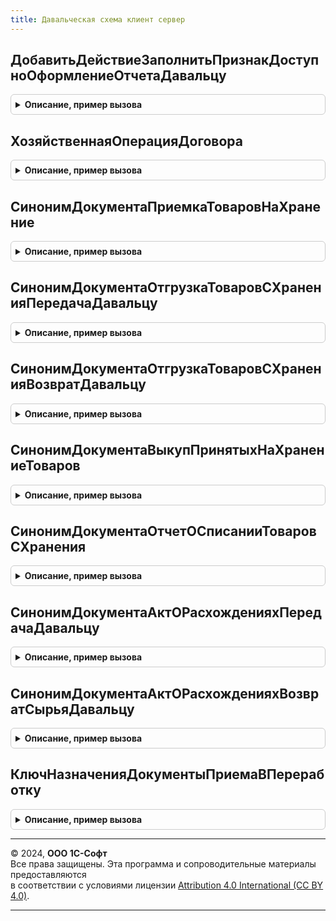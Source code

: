 ```yaml
---
title: Давальческая схема клиент сервер
---
```



## ДобавитьДействиеЗаполнитьПризнакДоступноОформлениеОтчетаДавальцу
<details style="margin: 1em 0; padding: 0.5em; border: 1px solid #ccc; border-radius: 6px;">

<summary style="font-weight: bold; cursor: pointer;">Описание, пример вызова</summary>

```bsl

// Добавляет действие "ЗаполнитьПризнакДоступноОформлениеОтчетаДавальцу" в структуру действий
//
// Параметры:
//  Форма             - ФормаКлиентскогоПриложения - форма, в которой формируется структура действий
//  СтруктураДействий - Структура        - структура действий
//
Процедура ДобавитьДействиеЗаполнитьПризнакДоступноОформлениеОтчетаДавальцу(Форма, СтруктураДействий) Экспорт
```

Пример вызова
```bsl
ДавальческаяСхемаКлиентСервер.ДобавитьДействиеЗаполнитьПризнакДоступноОформлениеОтчетаДавальцу(Форма, СтруктураДействий) 
```
</details>

## ХозяйственнаяОперацияДоговора
<details style="margin: 1em 0; padding: 0.5em; border: 1px solid #ccc; border-radius: 6px;">

<summary style="font-weight: bold; cursor: pointer;">Описание, пример вызова</summary>

```bsl

// Возвращает хозяйственную операцию договора.
//
// Возвращаемое значение:
//  ПеречислениеСсылка.ХозяйственныеОперации -
//
Функция ХозяйственнаяОперацияДоговора() Экспорт
```

Пример вызова
```bsl
Результат = ДавальческаяСхемаКлиентСервер.ХозяйственнаяОперацияДоговора() 
```
</details>

## СинонимДокументаПриемкаТоваровНаХранение
<details style="margin: 1em 0; padding: 0.5em; border: 1px solid #ccc; border-radius: 6px;">

<summary style="font-weight: bold; cursor: pointer;">Описание, пример вызова</summary>

```bsl

// Возвращает синоним документа ПриемкаТоваровНаХранение в давальческой схеме
//
// Возвращаемое значение:
//  Строка -
//
Функция СинонимДокументаПриемкаТоваровНаХранение() Экспорт
```

Пример вызова
```bsl
Результат = ДавальческаяСхемаКлиентСервер.СинонимДокументаПриемкаТоваровНаХранение() 
```
</details>

## СинонимДокументаОтгрузкаТоваровСХраненияПередачаДавальцу
<details style="margin: 1em 0; padding: 0.5em; border: 1px solid #ccc; border-radius: 6px;">

<summary style="font-weight: bold; cursor: pointer;">Описание, пример вызова</summary>

```bsl

// Возвращает "Передача давальцу" как синоним документа ОтгрузкаТоваровСХранения
//
// Возвращаемое значение:
//  Строка -
//
Функция СинонимДокументаОтгрузкаТоваровСХраненияПередачаДавальцу() Экспорт
```

Пример вызова
```bsl
Результат = ДавальческаяСхемаКлиентСервер.СинонимДокументаОтгрузкаТоваровСХраненияПередачаДавальцу() 
```
</details>

## СинонимДокументаОтгрузкаТоваровСХраненияВозвратДавальцу
<details style="margin: 1em 0; padding: 0.5em; border: 1px solid #ccc; border-radius: 6px;">

<summary style="font-weight: bold; cursor: pointer;">Описание, пример вызова</summary>

```bsl

// Возвращает "Возврат сырья давальцу" как синоним документа ОтгрузкаТоваровСХранения
//
// Возвращаемое значение:
//  Строка -
//
Функция СинонимДокументаОтгрузкаТоваровСХраненияВозвратДавальцу() Экспорт
```

Пример вызова
```bsl
Результат = ДавальческаяСхемаКлиентСервер.СинонимДокументаОтгрузкаТоваровСХраненияВозвратДавальцу() 
```
</details>

## СинонимДокументаВыкупПринятыхНаХранениеТоваров
<details style="margin: 1em 0; padding: 0.5em; border: 1px solid #ccc; border-radius: 6px;">

<summary style="font-weight: bold; cursor: pointer;">Описание, пример вызова</summary>

```bsl

// Возвращает "Выкуп товаров давальца" как синоним документа ВыкупПринятыхНаХранениеТоваров
//
// Возвращаемое значение:
//  Строка -
//
Функция СинонимДокументаВыкупПринятыхНаХранениеТоваров() Экспорт
```

Пример вызова
```bsl
Результат = ДавальческаяСхемаКлиентСервер.СинонимДокументаВыкупПринятыхНаХранениеТоваров() 
```
</details>

## СинонимДокументаОтчетОСписанииТоваровСХранения
<details style="margin: 1em 0; padding: 0.5em; border: 1px solid #ccc; border-radius: 6px;">

<summary style="font-weight: bold; cursor: pointer;">Описание, пример вызова</summary>

```bsl

// Возвращает "Выкуп товаров давальца" как синоним документа ОтчетОСписанииТоваровСХранения
//
// Возвращаемое значение:
//  Строка -
//
Функция СинонимДокументаОтчетОСписанииТоваровСХранения() Экспорт
```

Пример вызова
```bsl
Результат = ДавальческаяСхемаКлиентСервер.СинонимДокументаОтчетОСписанииТоваровСХранения() 
```
</details>

## СинонимДокументаАктОРасхожденияхПередачаДавальцу
<details style="margin: 1em 0; padding: 0.5em; border: 1px solid #ccc; border-radius: 6px;">

<summary style="font-weight: bold; cursor: pointer;">Описание, пример вызова</summary>

```bsl

// Возвращает синоним акта о расхождении для передачи давальцу
//
// Возвращаемое значение:
//  Строка -
//
Функция СинонимДокументаАктОРасхожденияхПередачаДавальцу() Экспорт
```

Пример вызова
```bsl
Результат = ДавальческаяСхемаКлиентСервер.СинонимДокументаАктОРасхожденияхПередачаДавальцу() 
```
</details>

## СинонимДокументаАктОРасхожденияхВозвратСырьяДавальцу
<details style="margin: 1em 0; padding: 0.5em; border: 1px solid #ccc; border-radius: 6px;">

<summary style="font-weight: bold; cursor: pointer;">Описание, пример вызова</summary>

```bsl

// Возвращает синоним акта о расхождении для возврата сырья давальцу
//
// Возвращаемое значение:
//  Строка -
//
Функция СинонимДокументаАктОРасхожденияхВозвратСырьяДавальцу() Экспорт
```

Пример вызова
```bsl
Результат = ДавальческаяСхемаКлиентСервер.СинонимДокументаАктОРасхожденияхВозвратСырьяДавальцу() 
```
</details>

## КлючНазначенияДокументыПриемаВПереработку
<details style="margin: 1em 0; padding: 0.5em; border: 1px solid #ccc; border-radius: 6px;">

<summary style="font-weight: bold; cursor: pointer;">Описание, пример вызова</summary>

```bsl


// Ключ назначения документы приема в переработку.
//
// Возвращаемое значение:
//  Строка - Ключ назначения документы приема в переработку
//
Функция КлючНазначенияДокументыПриемаВПереработку() Экспорт
```

Пример вызова
```bsl
Результат = ДавальческаяСхемаКлиентСервер.КлючНазначенияДокументыПриемаВПереработку() 
```
</details>

---

© 2024, **ООО 1С-Софт**  
Все права защищены. Эта программа и сопроводительные материалы предоставляются  
в соответствии с условиями лицензии [Attribution 4.0 International (CC BY 4.0)](https://creativecommons.org/licenses/by/4.0/legalcode).

---
